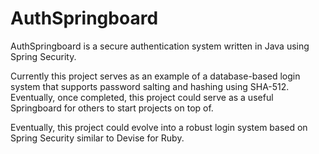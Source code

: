 AuthSpringboard
===============

AuthSpringboard is a secure authentication system written in Java using Spring Security.

Currently this project serves as an example of a database-based login system that supports password salting and hashing using SHA-512. Eventually, once completed, this project could serve as a useful Springboard for others to start projects on top of.

Eventually, this project could evolve into a robust login system based on Spring Security similar to Devise for Ruby.